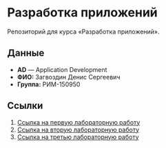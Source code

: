 # Разработка приложений

Репозиторий для курса «Разработка приложений».

## Данные

- **AD** — Application Development
- **ФИО:** Загвоздин Денис Сергеевич
- **Группа:** РИМ-150950

## Ссылки

1. [Ссылка на первую лабораторную работу](https://docs.google.com/document/d/1bVu7TfxUbWR_RSGt7TuVU-NhrscZtI-oZAgqkfGqTPI/edit?usp=sharing)
2. [Ссылка на вторую лабораторную работу](https://docs.google.com/document/d/1cU1Zea1AAHJnes7yII1ShEcCLRvkWjDBZoo704TQ8Ic/edit?usp=sharing)
3. [Ссылка на третью лабораторную работу](https://docs.google.com/document/d/1M0DBQrG4NEUtzN714a1_N_Rh_KVSZIhnR8QxQiCZdgg/edit?usp=sharing)
